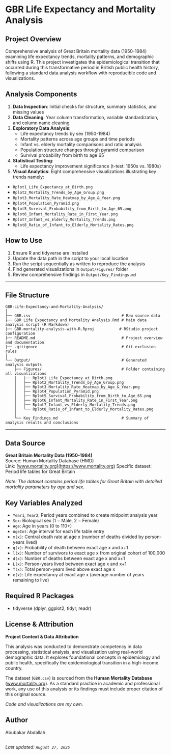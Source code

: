 
# GBR Life Expectancy and Mortality Analysis

## Project Overview

Comprehensive analysis of Great Britain mortality data (1950-1984) examining life expectancy trends, mortality patterns, and demographic shifts using R. This project investigates the epidemiological transition that occurred during this transformative period in British public health history, following a standard data analysis workflow with reproducible code and visualizations.


## Analysis Components

1. **Data Inspection**: Initial checks for structure, summary statistics, and missing values  
2. **Data Cleaning**: Year column transformation, variable standardization, and column name cleaning
3. **Exploratory Data Analysis**:  
   - Life expectancy trends by sex (1950-1984)
   - Mortality patterns across age groups and time periods
   - Infant vs. elderly mortality comparisons and ratio analysis
   - Population structure changes through pyramid comparison
   - Survival probability from birth to age 65
4. **Statistical Testing**:  
   - Life expectancy improvement significance (t-test: 1950s vs. 1980s)
5. **Visual Analytics**: Eight comprehensive visualizations illustrating key trends namely:

- `Rplot1_Life_Expectancy_at_Birth.png`  
- `Rplot2_Mortality_Trends_by_Age_Group.png`  
- `Rplot3_Mortality_Rate_Heatmap_by_Age_&_Year.png`  
- `Rplot4_Population_Pyramid.png`  
- `Rplot5_Survival_Probability_from_Birth_to_Age_65.png`  
- `Rplot6_Infant_Mortality_Rate_in_First_Year.png`  
- `Rplot7_Infant_vs_Elderly_Mortality_Trends.png`  
- `Rplot8_Ratio_of_Infant_to_Elderly_Mortality_Rates.png`

## How to Use

1. Ensure R and tidyverse are installed  
2. Update the data path in the script to your local location  
3. Run the script sequentially as written to reproduce the analysis
4. Find generated visualizations in `Output/Figures/` folder
5. Review comprehensive findings in `Output/Key_Findings.md`

---

## File Structure

```
GBR-Life-Expectancy-and-Mortality-Analysis/
│
├── GBR.csv                                        # Raw source data
├── GBR Life Expectancy and Mortality Analysis.Rmd # Main data analysis script (R Markdown)
├── GBR-mortality-analysis-with-R.Rproj           # RStudio project configuration
├── README.md                                      # Project overview and documentation
├── .gitignore                                     # Git exclusion rules
│
└── Output/                                        # Generated analysis outputs
    ├── Figures/                                   # Folder containing all visualizations
    │   ├── Rplot1_Life_Expectancy_at_Birth.png
    │   ├── Rplot2_Mortality_Trends_by_Age_Group.png
    │   ├── Rplot3_Mortality_Rate_Heatmap_by_Age_&_Year.png
    │   ├── Rplot4_Population_Pyramid.png
    │   ├── Rplot5_Survival_Probability_from_Birth_to_Age_65.png
    │   ├── Rplot6_Infant_Mortality_Rate_in_First_Year.png
    │   ├── Rplot7_Infant_vs_Elderly_Mortality_Trends.png
    │   └── Rplot8_Ratio_of_Infant_to_Elderly_Mortality_Rates.png
    │
    └── Key_Findings.md                            # Summary of analysis results and conclusions
```

---

## Data Source

**Great Britain Mortality Data (1950-1984)**  
Source: Human Mortality Database (HMD)  
Link: [www.mortality.org](https://www.mortality.org)
Specific dataset: Period life tables for Great Britain


*Note: The dataset contains period life tables for Great Britain with detailed mortality parameters by age and sex.*

## Key Variables Analyzed

- `Year1`, `Year2`: Period years combined to create midpoint analysis year
- `Sex`: Biological sex (1 = Male, 2 = Female)  
- `Age`: Age in years (0 to 110+)
- `AgeInt`: Age interval for each life table entry
- `m(x)`: Central death rate at age x (number of deaths divided by person-years lived)
- `q(x)`: Probability of death between exact age x and x+1
- `l(x)`: Number of survivors to exact age x from original cohort of 100,000
- `d(x)`: Number of deaths between exact age x and x+1
- `L(x)`: Person-years lived between exact age x and x+1
- `T(x)`: Total person-years lived above exact age x
- `e(x)`: Life expectancy at exact age x (average number of years remaining to live)

## Required R Packages

- tidyverse (dplyr, ggplot2, tidyr, readr)


## License & Attribution

**Project Context & Data Attribution**

This analysis was conducted to demonstrate competency in data processing, statistical analysis, and visualization using real-world demographic data. It explores foundational concepts in epidemiology and public health, specifically the epidemiological transition in a high-income country.

The dataset (`GBR.csv`) is sourced from the **Human Mortality Database** (www.mortality.org). As a standard practice in academic and professional work, any use of this analysis or its findings must include proper citation of this original source.

*Code and visualizations are my own.*

## Author
Abubakar Abdallah

##
*Last updated: `August 27, 2025`*




















